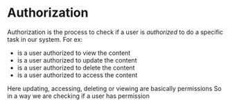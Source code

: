 # Authorization

Authorization is the process to check if a user is *authorized* to do a specific
task in our system.
For ex:

- is a user authorized to view the content
- is a user authorized to update the content
- is a user authorized to delete the content
- is a user authorized to access the content

Here updating, accessing, deleting or viewing are basically permissions
So in a way we are checking if a user has permission
